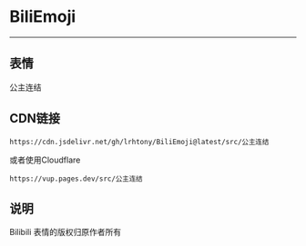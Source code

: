 # BiliEmoji
---
## 表情
公主连结
## CDN链接
```
https://cdn.jsdelivr.net/gh/lrhtony/BiliEmoji@latest/src/公主连结
```
或者使用Cloudflare
```
https://vup.pages.dev/src/公主连结
```
## 说明
Bilibili 表情的版权归原作者所有

